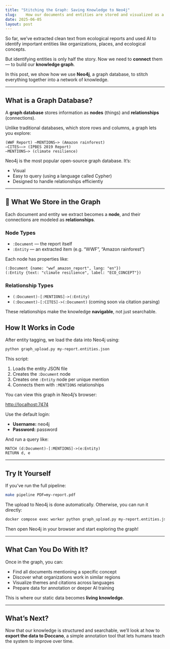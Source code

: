 ```yaml
---
title: "Stitching the Graph: Saving Knowledge to Neo4j"
slug:    How our documents and entities are stored and visualized as a graph.
date: 2025-06-05
layout: post
---
```


So far, we’ve extracted clean text from ecological reports and used AI to identify important entities like organizations, places, and ecological concepts.

But identifying entities is only half the story. Now we need to **connect** them — to build our **knowledge graph**.

In this post, we show how we use **Neo4j**, a graph database, to stitch everything together into a network of knowledge.

---

## What is a Graph Database?

A **graph database** stores information as **nodes** (things) and **relationships** (connections).

Unlike traditional databases, which store rows and columns, a graph lets you explore:

```plaintext
(WWF Report) –MENTIONS–> (Amazon rainforest)
–CITES—–> (IPBES 2019 Report)
–MENTIONS–> (climate resilience)
```

Neo4j is the most popular open-source graph database. It’s:
- Visual
- Easy to query (using a language called Cypher)
- Designed to handle relationships efficiently

---

## 🧱 What We Store in the Graph

Each document and entity we extract becomes a **node**, and their connections are modeled as **relationships**.

### Node Types

- `:Document` — the report itself  
- `:Entity` — an extracted item (e.g. “WWF”, “Amazon rainforest”)  

Each node has properties like:

```cypher
(:Document {name: "wwf_amazon_report", lang: "en"})
(:Entity {text: "climate resilience", label: "ECO_CONCEPT"})
```

### Relationship Types

* `(:Document)-[:MENTIONS]->(:Entity)`
* `(:Document)-[:CITES]->(:Document)` (coming soon via citation parsing)

These relationships make the knowledge **navigable**, not just searchable.

## How It Works in Code

After entity tagging, we load the data into Neo4j using:

```bash
python graph_upload.py my-report.entities.json
```

This script:

1.	Loads the entity JSON file
2.	Creates the `:Document` node
3.	Creates one `:Entity` node per unique mention
4.	Connects them with `:MENTIONS` relationships

You can view this graph in Neo4j’s browser:

<http://localhost:7474>

Use the default login:

* **Username:** neo4j
* **Password:** password

And run a query like:

```cypher
MATCH (d:Document)-[:MENTIONS]->(e:Entity)
RETURN d, e
```

---

##  Try It Yourself

If you’ve run the full pipeline:

```bash
make pipeline PDF=my-report.pdf
```

The upload to Neo4j is done automatically. Otherwise, you can run it directly:

```bash
docker compose exec worker python graph_upload.py my-report.entities.json
```

Then open Neo4j in your browser and start exploring the graph!

---

## What Can You Do With It?

Once in the graph, you can:

* Find all documents mentioning a specific concept
* Discover what organizations work in similar regions
* Visualize themes and citations across languages
* Prepare data for annotation or deeper AI training

This is where our static data becomes **living knowledge**.

---

## What’s Next?

Now that our knowledge is structured and searchable, we’ll look at how to **export the data to Doccano**, a simple annotation tool that lets humans teach the system to improve over time.
